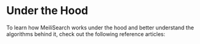 # Under the Hood

To learn how MeiliSearch works under the hood and better understand the algorithms behind it, check out the following reference articles: